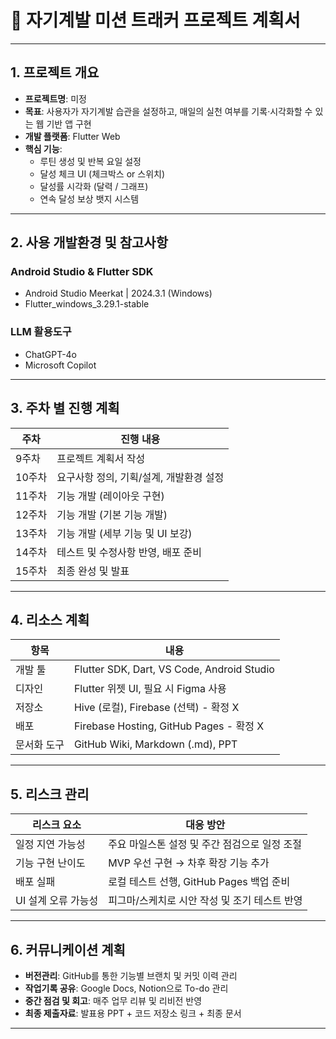 # 📝 자기계발 미션 트래커 프로젝트 계획서

---

## 1. 프로젝트 개요

- **프로젝트명**: 미정
- **목표**: 사용자가 자기계발 습관을 설정하고, 매일의 실천 여부를 기록·시각화할 수 있는 웹 기반 앱 구현
- **개발 플랫폼**: Flutter Web
- **핵심 기능**:
  - 루틴 생성 및 반복 요일 설정
  - 달성 체크 UI (체크박스 or 스위치)
  - 달성률 시각화 (달력 / 그래프)
  - 연속 달성 보상 뱃지 시스템

---

## 2. 사용 개발환경 및 참고사항

### Android Studio & Flutter SDK
- Android Studio Meerkat | 2024.3.1 (Windows)
- Flutter_windows_3.29.1-stable

### LLM 활용도구
- ChatGPT-4o
- Microsoft Copilot

---

## 3. 주차 별 진행 계획

| 주차    | 진행 내용                                |
|---------|-------------------------------------------|
| 9주차   | 프로젝트 계획서 작성                      |
| 10주차  | 요구사항 정의, 기획/설계, 개발환경 설정    |
| 11주차  | 기능 개발 (레이아웃 구현)                |
| 12주차  | 기능 개발 (기본 기능 개발)               |
| 13주차  | 기능 개발 (세부 기능 및 UI 보강)         |
| 14주차  | 테스트 및 수정사항 반영, 배포 준비       |
| 15주차  | 최종 완성 및 발표                         |

---

## 4. 리소스 계획

| 항목        | 내용                                     |
|-------------|------------------------------------------|
| 개발 툴     | Flutter SDK, Dart, VS Code, Android Studio |
| 디자인      | Flutter 위젯 UI, 필요 시 Figma 사용        |
| 저장소      | Hive (로컬), Firebase (선택) - 확정 X       |
| 배포        | Firebase Hosting, GitHub Pages - 확정 X    |
| 문서화 도구 | GitHub Wiki, Markdown (.md), PPT          |

---

## 5. 리스크 관리

| 리스크 요소           | 대응 방안                                       |
|------------------------|------------------------------------------------|
| 일정 지연 가능성       | 주요 마일스톤 설정 및 주간 점검으로 일정 조절 |
| 기능 구현 난이도       | MVP 우선 구현 → 차후 확장 기능 추가             |
| 배포 실패              | 로컬 테스트 선행, GitHub Pages 백업 준비         |
| UI 설계 오류 가능성    | 피그마/스케치로 시안 작성 및 조기 테스트 반영     |

---

## 6. 커뮤니케이션 계획

- **버전관리**: GitHub를 통한 기능별 브랜치 및 커밋 이력 관리
- **작업기록 공유**: Google Docs, Notion으로 To-do 관리
- **중간 점검 및 회고**: 매주 업무 리뷰 및 리비전 반영
- **최종 제출자료**: 발표용 PPT + 코드 저장소 링크 + 최종 문서

---
